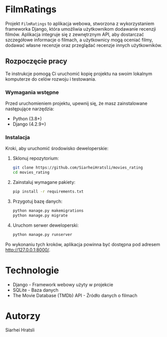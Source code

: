 # FilmRatings

Projekt `FilmRatings` to aplikacja webowa, stworzona z wykorzystaniem frameworka Django, która umożliwia użytkownikom dodawanie recenzji filmów. Aplikacja integruje się z zewnętrznym API, aby dostarczać szczegółowe informacje o filmach, a użytkownicy mogą oceniać filmy, dodawać własne recenzje oraz przeglądać recenzje innych użytkowników.

## Rozpoczęcie pracy

Te instrukcje pomogą Ci uruchomić kopię projektu na swoim lokalnym komputerze do celów rozwoju i testowania. 

### Wymagania wstępne

Przed uruchomieniem projektu, upewnij się, że masz zainstalowane następujące narzędzia:

- Python (3.8+)
- Django (4.2.9+)

### Instalacja

Kroki, aby uruchomić środowisko deweloperskie:

1. Sklonuj repozytorium:
   ```sh
   git clone https://github.com/SiarheiHratsli/movies_rating
   cd movies_rating
   ```
2. Zainstaluj wymagane pakiety:
   ```sh
   pip install -r requirements.txt
   ```
3. Przygotuj bazę danych:
   ```sh
   python manage.py makemigrations
   python manage.py migrate
   ```
3. Uruchom serwer deweloperski:
   ```sh
   python manage.py runserver
   ```

Po wykonaniu tych kroków, aplikacja powinna być dostępna pod adresem http://127.0.0.1:8000/.

# Technologie
- Django - Framework webowy użyty w projekcie
- SQLite - Baza danych
- The Movie Database (TMDb) API - Źródło danych o filmach

# Autorzy
Siarhei Hratsli
